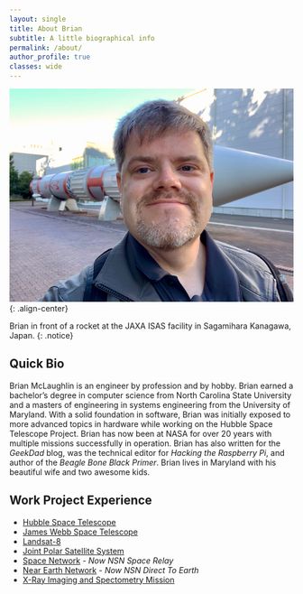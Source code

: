 ```yaml
---
layout: single
title: About Brian
subtitle: A little biographical info
permalink: /about/
author_profile: true
classes: wide
---
```


![image-center](/assets/images/head_shot.jpeg){: .align-center}

Brian in front of a rocket at the JAXA ISAS facility in Sagamihara Kanagawa, Japan.
{: .notice}

## Quick Bio

Brian McLaughlin is an engineer by profession and by hobby. Brian earned a 
bachelor’s degree in computer science from North Carolina State University
and a masters of engineering in systems engineering from the University of 
Maryland. With a solid foundation in software, Brian was initially exposed to 
more advanced topics in hardware while working on the Hubble Space Telescope 
Project. Brian has now been at NASA for over 20 years with multiple missions
successfully in operation. Brian has also written for the _GeekDad_ blog, was
the technical editor for _Hacking the Raspberry Pi_, and author of the _Beagle
Bone Black Primer_. Brian lives in Maryland with his beautiful wife 
and two awesome kids.


## Work Project Experience

- [Hubble Space Telescope](https://www.nasa.gov/mission_pages/hubble/main/index.html)
- [James Webb Space Telescope](https://webb.nasa.gov/)
- [Landsat-8](https://www.usgs.gov/landsat-missions/landsat-8)
- [Joint Polar Satellite System](https://www.nesdis.noaa.gov/about/our-offices/joint-polar-satellite-system-jpss-program-office)
- [Space Network](https://esc.gsfc.nasa.gov/projects/NSN) - *Now NSN Space Relay*
- [Near Earth Network](https://esc.gsfc.nasa.gov/projects/NSN) - *Now NSN Direct To Earth*
- [X-Ray Imaging and Spectometry Mission](https://xrism.isas.jaxa.jp/en/)